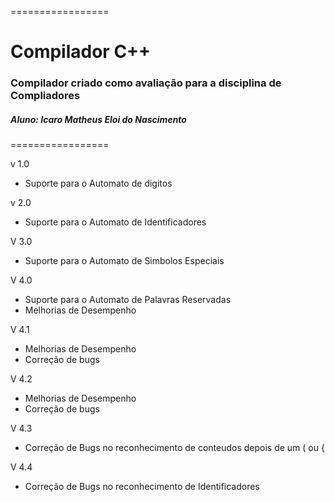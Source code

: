=================

<h1>Compilador C++</h1>

<h3>Compilador criado como avaliação para a disciplina de Compliadores</h3>

<h5>Aluno: Icaro Matheus Eloi do Nascimento</h5>

=================

v 1.0
- Suporte para o Automato de digitos

v 2.0
- Suporte para o Automato de Identificadores

V 3.0
- Suporte para o Automato de Simbolos Especiais

V 4.0
- Suporte para o Automato de Palavras Reservadas
- Melhorias de Desempenho

V 4.1
- Melhorias de Desempenho
- Correção de bugs 

V 4.2 
- Melhorias de Desempenho
- Correção de bugs

V 4.3
- Correção de Bugs no reconhecimento de conteudos depois de um ( ou {

V 4.4
- Correção de Bugs no reconhecimento de Identificadores
